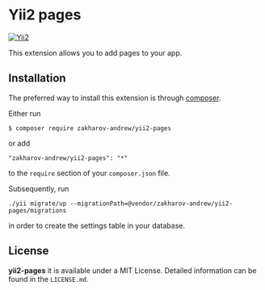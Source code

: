 # Yii2 pages
[![Yii2](https://img.shields.io/badge/Powered_by-Yii_Framework-green.svg?style=flat)](http://www.yiiframework.com/)

This extension allows you to add pages to your app.

## Installation

The preferred way to install this extension is through [composer](http://getcomposer.org/download/).

Either run

```
$ composer require zakharov-andrew/yii2-pages
```
or add

```
"zakharov-andrew/yii2-pages": "*"
```

to the ```require``` section of your ```composer.json``` file.

Subsequently, run

```
./yii migrate/up --migrationPath=@vendor/zakharov-andrew/yii2-pages/migrations
```

in order to create the settings table in your database.

## License

**yii2-pages** it is available under a MIT License. Detailed information can be found in the `LICENSE.md`.
